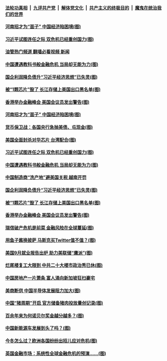 ####  [法轮功真相](../../../../basic/blob/master/README.md?t=10100231) &nbsp;|&nbsp; [九评共产党](../../../../9ping.md/blob/master/README.md?t=10100231) &nbsp;|&nbsp; [解体党文化](../../../../jtdwh.md/blob/master/README.md?t=10100231)  &nbsp;|&nbsp; [共产主义的终极目的](../../../../gczydzjmd.md/blob/master/README.md?t=10100231) &nbsp;|&nbsp; [魔鬼在统治我们的世界](../../../../mgztzwmdsj.md/blob/master/README.md?t=10100231) 

#### [河南招才为“面子” 中国经济陷困境(图)](../pages/p5/1018671.md?t=10100231) 

#### [习近平试图连任之际 双危机已经重创国力(图)](../pages/p5/1018646.md?t=10100231) 

#### [油管热门频道 翻墙必看视频 新闻](http://209.250.226.216:81/youtube.html?10100231)

#### [中国遭遇教科书般金融危机 当局却无能为力(图)](../pages/p5/1018635.md?t=10100231) 

#### [国企利润降负债升“习近平经济思想”已失灵(图)](../pages/p5/1018633.md?t=10100231) 

#### [被“1颗芯片”毁了 长江存储上美国出口黑名单(图)](../pages/p5/1018587.md?t=10100231) 

#### [香港举办金融峰会 美国会议员发出警告(图)](../pages/p5/1018549.md?t=10100231) 

#### [河南招才为“面子” 中国经济陷困境(图)](../pages/p5/1018671.md?t=10100231) 

#### [货币保卫战：各国央行急抛美债、屯现金(图)](../pages/p5/1018669.md?t=10100231) 

#### [美国全面封杀对华芯片 台湾配合(图)](../pages/p5/1018668.md?t=10100231) 

#### [习近平试图连任之际 双危机已经重创国力(图)](../pages/p5/1018646.md?t=10100231) 

#### [中国遭遇教科书般金融危机 当局却无能为力(图)](../pages/p5/1018635.md?t=10100231) 

#### [中国制造商“洗产地”避美国关税 越南开罚](../pages/p5/1018637.md?t=10100231) 

#### [国企利润降负债升“习近平经济思想”已失灵(图)](../pages/p5/1018633.md?t=10100231) 

#### [被“1颗芯片”毁了 长江存储上美国出口黑名单(图)](../pages/p5/1018587.md?t=10100231) 

#### [香港举办金融峰会 美国会议员发出警告(图)](../pages/p5/1018549.md?t=10100231) 

#### [瑞信破产危机是前菜 金融风险在全球蔓延(图)](../pages/p5/1018583.md?t=10100231) 

#### [用鱼子酱换披萨 马斯克买Twitter值不值？(图)](../pages/p5/1018580.md?t=10100231) 

#### [美国9月就业报告出炉 助力美联储“鹰派”(图)](../pages/p5/1018551.md?t=10100231) 

#### [烂尾楼复工大限到 中共二十大楼市政治秀已休(图)](../pages/p5/1018546.md?t=10100231) 

#### [中国房地产一片萧条 富人涌向新加坡狂扫豪宅](../pages/p5/1018542.md?t=10100231) 

#### [美商断供 中国半导体发展阻力加大(图)](../pages/p5/1018487.md?t=10100231) 

#### [中国“猪周期”开启 官方储备猪肉投放量创记录(图)](../pages/p5/1018489.md?t=10100231) 

#### [百余年来为何诺贝尔奖金越分越多？(图)](../pages/p5/1018493.md?t=10100231) 

#### [中国新能源车发展到头了吗？(图)](../pages/p5/1018488.md?t=10100231) 

#### [今冬怎么过？欧洲各国纷纷出招儿应对危机(图)](../pages/p5/1018490.md?t=10100231) 

#### [英国金融市场：系统性全球金融危机的预演……(图)](../pages/p5/1018484.md?t=10100231) 

<img src='http://gfw-breaker.win/goodnews/indexes/p5.md' width='0px' height='0px'/>
